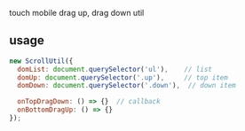 touch mobile drag up, drag down util

## usage

```javascript
new ScrollUtil({
  domList: document.querySelector('ul'),    // list
  domUp: document.querySelector('.up'),     // top item
  domDown: document.querySelector('.down'),  // down item

  onTopDragDown: () => {}  // callback
  onBottomDragUp: () => {}
});
```